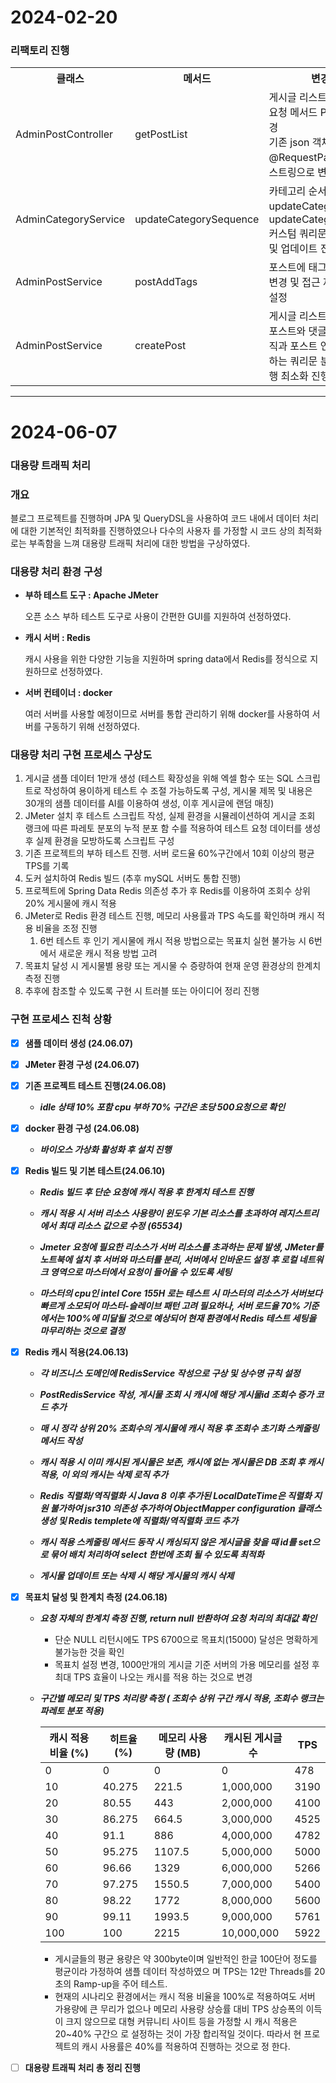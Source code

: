 # 2024-02-20
### 리팩토리 진행
<table>
  <tr>
    <th>클래스</th><th>메서드</th><th>변경 내용</th>
  </tr>
  <tr>
    <td>AdminPostController</td><td>getPostList</td><td>게시글 리스트 요청 시 Http 요청 메서드 Post -> Get 변경<br/>기존 json 객체는 @RequestParam 이용 쿼리스트링으로 변경</td>
  </tr>
  <tr>
    <td>AdminCategoryService</td><td>updateCategorySequence</td><td>카테고리 순서 변경 시 updateCategoryValid 및 updateCategorySequence 커스텀 쿼리문 추가하여 검증 및 업데이트 진행으로 변경</td>
  </tr>
  <tr>
    <td>AdminPostService</td><td>postAddTags</td><td>포스트에 태그 추가하는 로직 변경 및 접근 제어 private로 설정</td>
  </tr>
  <tr>
    <td>AdminPostService</td><td>createPost</td><td>게시글 리스트 호출 로직 변경, 포스트와 댓글을 가져오는 로직과 포스트 연관 태그를 조회하는 쿼리문 분리하여 쿼리 실행 최소화 진행</td>
  </tr>
</table>

---

# 2024-06-07
### 대용량 트래픽 처리

### 개요

블로그 프로젝트를 진행하며 JPA 및 QueryDSL을 사용하여 코드 내에서 데이터 처리에 대한 기본적인 최적화를 진행하였으나
다수의 사용자 를 가정할 시 코드 상의 최적화로는 부족함을 느껴 대용량 트래픽 처리에 대한 방법을 구상하였다.

### 대용량 처리 환경 구성

- **부하 테스트 도구 : Apache JMeter**

  오픈 소스 부하 테스트 도구로 사용이 간편한 GUI를 지원하여 선정하였다.

- **캐시 서버 : Redis**

  캐시 사용을 위한 다양한 기능을 지원하며 spring data에서 Redis를 정식으로 지원하므로 선정하였다.

- **서버 컨테이너 : docker**

  여러 서버를 사용할 예정이므로 서버를 통합 관리하기 위해 docker를 사용하여 서버를 구동하기 위해 선정하였다.



### 대용량 처리 구현 프로세스 구상도

1. 게시글 샘플 데이터 1만개 생성 (테스트 확장성을 위해 엑셀 함수 또는 SQL 스크립트로 작성하여 용이하게 테스트 수 조절
    가능하도록 구성, 게시물 제목 및 내용은 30개의 샘플 데이터를 AI를 이용하여 생성, 이후 게시글에 랜덤 매칭)
2. JMeter 설치 후 테스트 스크립트 작성, 실제 환경을 시뮬레이션하여 게시글 조회 랭크에 따른 파레토 분포의 누적 분포 함
    수를 적용하여 테스트 요청 데이터를 생성 후 실제 환경을 모방하도록 스크립트 구성
3. 기존 프로젝트의 부하 테스트 진행. 서버 로드율 60%구간에서 10회 이상의 평균 TPS를 기록
4. 도커 설치하여 Redis 빌드 (추후 mySQL 서버도 통합 진행)
5. 프로젝트에 Spring Data Redis 의존성 추가 후 Redis를 이용하여 조회수 상위 20% 게시물에 캐시 적용
6. JMeter로 Redis 환경 테스트 진행, 메모리 사용률과 TPS 속도를 확인하며 캐시 적용 비율을 조정 진행
    1. 6번 테스트 후 인기 게시물에 캐시 적용 방법으로는 목표치 실현 불가능 시 6번에서 새로운 캐시 적용 방법 고려
7. 목표치 달성 시 게시물별 용량 또는 게시물 수 증량하여 현재 운영 환경상의 한계치 측정 진행
8. 추후에 참조할 수 있도록 구현 시 트러블 또는 아이디어 정리 진행

### 구현 프로세스 진척 상황

- [x]  **샘플 데이터 생성 (24.06.07)**
- [x]  **JMeter 환경 구성 (24.06.07)**
- [x]  **기존 프로젝트 테스트 진행(24.06.08)**
    - ***idle 상태 10% 포함 cpu 부하 70% 구간은 초당 500요청으로 확인***
- [x]  **docker 환경 구성 (24.06.08)**
    - ***바이오스 가상화 활성화 후 설치 진행***
- [x]  **Redis 빌드 및 기본 테스트(24.06.10)**
    - ***Redis 빌드 후 단순 요청에 캐시 적용 후 한계치 테스트 진행***
    - ***캐시 적용 시 서버 리소스 사용량이 윈도우 기본 리소스를 초과하여 레지스트리에서 최대 리소스 값으로 수정***
      ***(65534)***
    - ***Jmeter 요청에 필요한 리소스가 서버 리소스를 초과하는 문제 발생, JMeter를 노트북에 설치 후 서버와 마스터를 분리, 
      서버에서 인바운드 설정 후 로컬 네트워크 영역으로 마스터에서 요청이 들어올 수 있도록 세팅***

    - ***마스터의 cpu인 intel Core 155H 로는 테스트 시 마스터의 리소스가 서버보다 빠르게 소모되어 마스터-슬레이브 패턴 고려 
      필요하나, 서버 로드율 70% 기준에서는 100%에 미달될 것으로 예상되어 현재 환경에서 Redis 테스트 세팅을 마무리하는 것으로 결정***

- [x]  **Redis 캐시 적용(24.06.13)**
    - ***각 비즈니스 도메인에 RedisService 작성으로 구상 및 상수명 규칙 설정***
    - ***PostRedisService 작성,  게시물 조회 시 캐시에 해당 게시물id 조회수 증가 코드 추가***
    - ***매 시 정각 상위 20% 조회수의 게시물에 캐시 적용 후 조회수 초기화 스케줄링 메서드 작성***
    - ***캐시 적용 시 이미 캐시된 게시물은 보존, 캐시에 없는 게시물은 DB 조회 후 캐시 적용, 이 외의 캐시는 삭제  로직 추가***

    - ***Redis 직렬화/역직렬화 시 Java 8 이후 추가된 LocalDateTime은 직렬화 지원 불가하여 jsr310 의존성 추가하여 
      ObjectMapper configuration 클래스 생성 및  Redis templete에 직렬화/역직렬화 코드 추가***

    - ***캐시 적용 스케줄링 메서드 동작 시 캐싱되지 않은 게시글을 찾을 때 id를 set으로 묶어 배치 처리하여 select 한번에 
      조회 될 수 있도록 최적화***

    - ***게시물 업데이트 또는 삭제 시 해당 게시물의 캐시 삭제***
- [x]  **목표치 달성 및 한계치 측정 (24.06.18)**
    - ***요청 자체의 한계치 측정 진행, return null 반환하여 요청 처리의 최대값 확인***
        - 단순 NULL 리턴시에도 TPS 6700으로 목표치(15000) 달성은 명확하게 불가능한 것을 확인
        - 목표치 설정 변경, 1000만개의 게시글 기준 서버의 가용 메모리를 설정 후 최대 TPS 효율이 나오는 캐시를 적용
          하는 것으로 변경

   - ***구간별 메모리 및 TPS 처리량 측정 ( 조회수 상위 구간 캐시 적용, 조회수 랭크는 파레토 분포 적용)***

     | 캐시 적용 비율 (%) | 히트율 (%) | 메모리 사용량 (MB) | 캐시된 게시글 수 | TPS |
     | --- | --- | --- | --- | --- |
     | 0   | 0     | 0      | 0       | 478  |
     | 10  | 40.275| 221.5  | 1,000,000 | 3190 |
     | 20  | 80.55 | 443    | 2,000,000 | 4100 |
     | 30  | 86.275| 664.5  | 3,000,000 | 4525 |
     | 40  | 91.1  | 886    | 4,000,000 | 4782 |
     | 50  | 95.275| 1107.5 | 5,000,000 | 5000 |
     | 60  | 96.66 | 1329   | 6,000,000 | 5266 |
     | 70  | 97.275| 1550.5 | 7,000,000 | 5400 |
     | 80  | 98.22 | 1772   | 8,000,000 | 5600 |
     | 90  | 99.11 | 1993.5 | 9,000,000 | 5761 |
     | 100 | 100   | 2215   | 10,000,000 | 5922 |
     - 게시글들의 평균 용량은 약 300byte이며 일반적인 한글  100단어 정도를 평균이라 가정하여 샘플 데이터 작성하였으
     며 TPS는 12만 Threads를 20초의 Ramp-up을 주어 테스트.
     - 현재의 시나리오 환경에서는 캐시 적용 비율을 100%로 적용하여도 서버 가용량에 큰 무리가 없으나 메모리 사용량
     상승률 대비 TPS 상승폭의 이득이 크지 않으므로 대형 커뮤니티 사이트 등을 가정할 시 캐시 적용은 20~40% 구간으
     로 설정하는 것이 가장 합리적일 것이다. 따라서 현 프로젝트의 캐시 사용률은 40%를 적용하여 진행하는 것으로 정
     한다.

- [ ]  **대용량  트래픽 처리 총 정리 진행**
